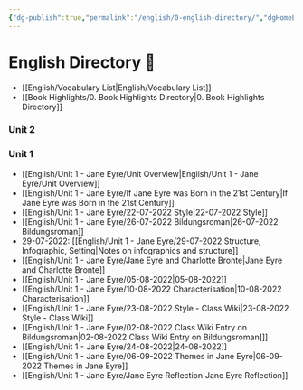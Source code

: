 ```yaml
---
{"dg-publish":true,"permalink":"/english/0-english-directory/","dgHomeLink":true,"dgPassFrontmatter":true}
---
```


# English Directory 🧭

- [[English/Vocabulary List|English/Vocabulary List]]
- [[Book Highlights/0. Book Highlights Directory|0. Book Highlights Directory]]

### Unit 2


### Unit 1
- [[English/Unit 1 - Jane Eyre/Unit Overview|English/Unit 1 - Jane Eyre/Unit Overview]]
- [[English/Unit 1 - Jane Eyre/If Jane Eyre was Born in the 21st Century|If Jane Eyre was Born in the 21st Century]] 
- [[English/Unit 1 - Jane Eyre/22-07-2022 Style|22-07-2022 Style]]
- [[English/Unit 1 - Jane Eyre/26-07-2022 Bildungsroman|26-07-2022 Bildungsroman]]
- 29-07-2022: [[English/Unit 1 - Jane Eyre/29-07-2022 Structure, Infographic, Setting|Notes on infographics and structure]] 
- [[English/Unit 1 - Jane Eyre/Jane Eyre and Charlotte Bronte|Jane Eyre and Charlotte Bronte]]
- [[English/Unit 1 - Jane Eyre/05-08-2022|05-08-2022]]
- [[English/Unit 1 - Jane Eyre/10-08-2022 Characterisation|10-08-2022 Characterisation]]
- [[English/Unit 1 - Jane Eyre/23-08-2022 Style - Class Wiki|23-08-2022 Style - Class Wiki]]
- [[English/Unit 1 - Jane Eyre/02-08-2022 Class Wiki Entry on Bildungsroman|02-08-2022 Class Wiki Entry on Bildungsroman]]]
- [[English/Unit 1 - Jane Eyre/24-08-2022|24-08-2022]]
- [[English/Unit 1 - Jane Eyre/06-09-2022 Themes in Jane Eyre|06-09-2022 Themes in Jane Eyre]]
- [[English/Unit 1 - Jane Eyre/Jane Eyre Reflection|Jane Eyre Reflection]]
